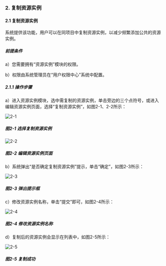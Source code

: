 ### 2. 复制资源实例

#### 2.1 复制资源实例

系统提供该功能，用户可以在同项目中复制资源实例，以减少频繁添加公共的资源实例。

##### 前提条件

a）您需要拥有“资源实例”模块的权限。

b）权限由系统管理员在“用户权限中心”系统中配置。

##### 2.1.1 操作步骤

a）进入资源实例模块，选中需复制的资源实例，单击旁边的三个点符号，或进入编辑资源实例页面，选择“复制资源实例”，如图2-1、2-2所示：

![2-1](https://www.feisuanyz.com/fsimage/zc-image/cz_11_13_1.png)

##### 图2-1 选择复制资源实例

![2-2](https://www.feisuanyz.com/fsimage/zc-image/cz_11_13_2.png)

##### 图2-2 编辑资源实例页面

b）系统弹出“是否确定复制资源实例”提示，单击“确定”，如图2-3所示：

![2-3](https://www.feisuanyz.com/fsimage/zc-image/cz_11_13_3.png)

##### 图2-3 弹出提示框

c）修改资源实例名称，单击“提交”即可，如图2-4所示：

![2-4](https://www.feisuanyz.com/fsimage/zc-image/cz_11_13_4.png)

##### 图2-4 修改资源实例名称

d）复制后的资源实例会显示在列表中，如图2-5所示：

![2-5](https://www.feisuanyz.com/fsimage/zc-image/cz_11_13_5.png)

##### 图2-5 复制成功
